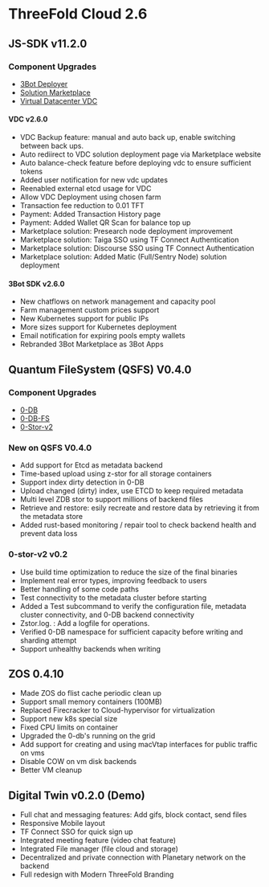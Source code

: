 
 # ThreeFold Cloud 2.6


## JS-SDK v11.2.0

### Component Upgrades
- [3Bot Deployer](https://github.com/threefoldtech/js-sdk/tree/development/jumpscale/packages/threebot_deployer)
- [Solution Marketplace](https://github.com/threefoldtech/js-sdk/tree/development/jumpscale/packages/marketplace)
- [Virtual Datacenter VDC](https://github.com/threefoldtech/js-sdk/tree/development/jumpscale/packages/vdc)

#### VDC v2.6.0 
- VDC Backup feature: manual and auto back up, enable switching between back ups.
- Auto rediirect to VDC solution deployment page via Marketplace website
- Auto balance-check feature before deploying vdc to ensure sufficient tokens
- Added user notification for new vdc updates
- Reenabled external etcd usage for VDC
- Allow VDC Deployment using chosen farm
- Transaction fee reduction to 0.01 TFT
- Payment: Added Transaction History page
- Payment: Added Wallet QR Scan for balance top up
- Marketplace solution: Presearch node deployment improvement
- Marketplace solution: Taiga SSO using TF Connect Authentication
- Marketplace solution: Discourse SSO using TF Connect Authentication
- Marketplace solution: Added Matic (Full/Sentry Node) solution deployment

#### 3Bot SDK v2.6.0
- New chatflows on network management and capacity pool
- Farm management custom prices support
- New Kubernetes support for public IPs
- More sizes support for Kubernetes deployment
- Email notification for expiring pools empty wallets
- Rebranded 3Bot Marketplace as 3Bot Apps

## Quantum FileSystem (QSFS) V0.4.0

### Component Upgrades
- [0-DB](https://github.com/threefoldtech/0-db)
- [0-DB-FS](https://github.com/threefoldtech/0-db-fs)
- [0-Stor-v2](https://github.com/threefoldtech/0-stor)


### New on QSFS V0.4.0

- Add support for Etcd as metadata backend
- Time-based upload using z-stor for all storage containers
- Support index dirty detection in 0-DB
- Upload changed (dirty) index, use ETCD to keep required metadata
- Multi level ZDB stor to support millions of backend files
- Retrieve and restore: esily recreate and restore data by retrieving it from the metadata store
- Added rust-based monitoring / repair tool to check backend health and prevent data loss

### 0-stor-v2 v0.2
- Use build time optimization to reduce the size of the final binaries
- Implement real error types, improving feedback to users
- Better handling of some code paths
- Test connectivity to the metadata cluster before starting
- Added a Test subcommand to verify the configuration file, metadata cluster connectivity, and 0-DB backend connectivity
- Zstor.log. : Add a logfile for operations.
- Verified 0-DB namespace for sufficient capacity before writing and sharding attempt
- Support unhealthy backends when writing

## ZOS 0.4.10
- Made ZOS do flist cache periodic clean up
- Support small memory containers (100MB)
- Replaced Firecracker to Cloud-hypervisor for virtualization
- Support new k8s special size
- Fixed CPU limits on container
- Upgraded the 0-db's running on the grid
- Add support for creating and using macVtap interfaces for public traffic on vms
- Disable COW on vm disk backends
- Better VM cleanup

## Digital Twin v0.2.0 (Demo)
- Full chat and messaging features: Add gifs, block contact, send files
- Responsive Mobile layout
- TF Connect SSO for quick sign up
- Integrated meeting feature (video chat feature)
- Integrated File manager (file cloud and storage)
- Decentralized and private connection with Planetary network on the backend
- Full redesign with Modern ThreeFold Branding
